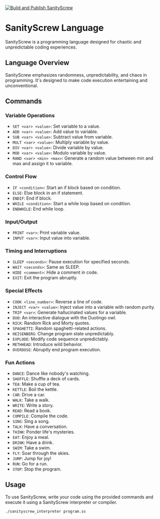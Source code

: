 [![Build and Publish SanityScrew](https://github.com/SpoinkOSDevs/SanityScrew/actions/workflows/build64.yml/badge.svg)](https://github.com/SpoinkOSDevs/SanityScrew/actions/workflows/build64.yml)
# SanityScrew Language

SanityScrew is a programming language designed for chaotic and unpredictable coding experiences.

## Language Overview

SanityScrew emphasizes randomness, unpredictability, and chaos in programming. It's designed to make code execution entertaining and unconventional.

## Commands

### Variable Operations

- `SET <var> <value>`: Set variable to a value.
- `ADD <var> <value>`: Add value to variable.
- `SUB <var> <value>`: Subtract value from variable.
- `MULT <var> <value>`: Multiply variable by value.
- `DIV <var> <value>`: Divide variable by value.
- `MOD <var> <value>`: Modulo variable by value.
- `RAND <var> <min> <max>`: Generate a random value between min and max and assign it to variable.

### Control Flow

- `IF <condition>`: Start an if block based on condition.
- `ELSE`: Else block in an if statement.
- `ENDIF`: End if block.
- `WHILE <condition>`: Start a while loop based on condition.
- `ENDWHILE`: End while loop.

### Input/Output

- `PRINT <var>`: Print variable value.
- `INPUT <var>`: Input value into variable.

### Timing and Interruptions

- `SLEEP <seconds>`: Pause execution for specified seconds.
- `WAIT <seconds>`: Same as SLEEP.
- `HIDE <comment>`: Hide a comment in code.
- `EXIT`: Exit the program abruptly.

### Special Effects

- `COOK <line_number>`: Reverse a line of code.
- `INJECT <var> <value>`: Inject value into a variable with random purity.
- `TRIP <var>`: Generate hallucinated values for a variable.
- `DUO`: An interactive dialogue with the Duolingo owl.
- `RICK`: Random Rick and Morty quotes.
- `SPAGHETTI`: Random spaghetti-related actions.
- `HEISENBERG`: Change program state unpredictably.
- `EXPLODE`: Modify code sequence unpredictably.
- `METHHEAD`: Introduce wild behavior.
- `OVERDOSE`: Abruptly end program execution.

### Fun Actions

- `DANCE`: Dance like nobody's watching.
- `SHUFFLE`: Shuffle a deck of cards.
- `TEA`: Make a cup of tea.
- `KETTLE`: Boil the kettle.
- `CAR`: Drive a car.
- `WALK`: Take a walk.
- `WRITE`: Write a story.
- `READ`: Read a book.
- `COMPILE`: Compile the code.
- `SING`: Sing a song.
- `TALK`: Have a conversation.
- `THINK`: Ponder life's mysteries.
- `EAT`: Enjoy a meal.
- `DRINK`: Have a drink.
- `SWIM`: Take a swim.
- `FLY`: Soar through the skies.
- `JUMP`: Jump for joy!
- `RUN`: Go for a run.
- `STOP`: Stop the program.

## Usage

To use SanityScrew, write your code using the provided commands and execute it using a SanityScrew interpreter or compiler.

```bash
./sanityscrew_interpreter program.ss
```
